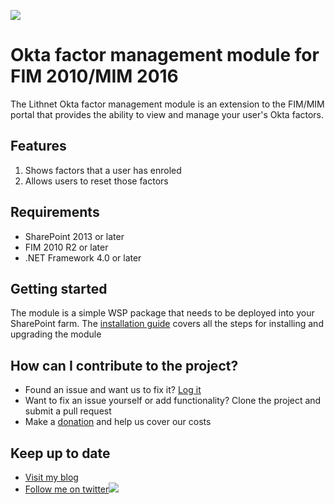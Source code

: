 ![](https://lithnet.github.io/images/logo-ex-small.png)
# Okta factor management module for FIM 2010/MIM 2016
The Lithnet Okta factor management module is an extension to the FIM/MIM portal that provides the ability to view and manage your user's Okta factors.

## Features
1. Shows factors that a user has enroled
2. Allows users to reset those factors

## Requirements
* SharePoint 2013 or later
* FIM 2010 R2 or later
* .NET Framework 4.0 or later

## Getting started
The module is a simple WSP package that needs to be deployed into your SharePoint farm. The [installation guide](https://github.com/lithnet/resourcemanagement-ui-oktafactormanagement/wiki/Installation-and-upgrade-steps) covers all the steps for installing and upgrading the module

## How can I contribute to the project?
* Found an issue and want us to fix it? [Log it](https://github.com/lithnet/resourcemanagement-ui-oktafactormanagement/issues)
* Want to fix an issue yourself or add functionality? Clone the project and submit a pull request
* Make a [donation](https://lithnet.io/donate) and help us cover our costs

## Keep up to date
* [Visit my blog](http://blog.lithiumblue.com)
* [Follow me on twitter](https://twitter.com/RyanLNewington)![](http://twitter.com/favicon.ico)
